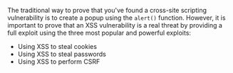 The traditional way to prove that you've found a cross-site scripting vulnerability is to create a popup using the `alert()` function. However, it is important to prove that an XSS vulnerability is a real threat by providing a full exploit using the three most popular and powerful exploits:
- Using XSS to steal cookies
- Using XSS to steal passwords
- Using XSS to perform CSRF